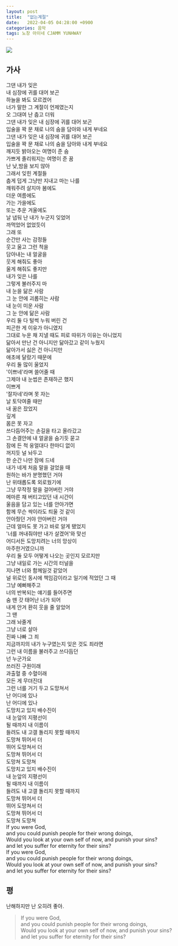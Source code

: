 ```yaml
---
layout: post
title:  "없는계절"
date:   2022-04-05 04:28:00 +0900
categories: 음악
tags: 노창 아이네 CJAMM YUNHWAY
---
```

![](https://www.youtube.com/watch?v=OUT33SIFEK0)

## 가사

그댄 내가 잊은  
내 심장에 귀를 대어 보곤  
하늘을 봐도 모르겠어  
너가 말한 그 계절이 언제였는지  
오 그대여 난 춥고 더워  
그댄 내가 잊은 내 심장에 귀를 대어 보곤  
입술을 꽉 문 채로 나의 숨을 담아와 내게 부네요  
그댄 내가 잊은 내 심장에 귀를 대어 보곤  
입술을 꽉 문 채로 나의 숨을 담아와 내게 부네요  
깨지듯 밝아오는 여명이 준 숨  
가쁘게 졸리워지는 여명이 준 꿈  
난 낮,밤을 보지 않아  
그래서 잊힌 계절들  
춥게 덥게 그냥만 지내고 마는 나를  
깨워주려 살지마 봄에도  
더운 여름에도  
가는 가을에도  
또는 추운 겨울에도  
날 냅둬 난 내가 누군지 잊었어  
까먹었어 없었듯이  
그래 또  
순간만 사는 감정들  
웃고 울고 그런 척을  
담아내는 내 얼굴을  
웃게 해줘도 좋아  
울게 해줘도 좋지만  
내가 잊은 나를  
그렇게 불러주지 마  
내 눈을 닮은 사람  
그 눈 안에 괴롭히는 사람  
내 눈이 미운 사람  
그 눈 안에 닮은 사람  
우리 둘 다 털썩 누워 버린 건  
피곤한 게 이유가 아니였지  
그대로 누운 채 지낼 때도 피로 따위가 이유는 아니었지  
닮아서 만난 건 아니지만 닮아갔고 같이 누웠지  
닮아가서 싫은 건 아니지만  
애초에 달랐기 때문에  
우리 둘 많이 울었지  
'이쁘네'라며 쓸어줄 때  
그제야 내 눈썹은 존재하곤 했지  
이쁘게  
'잘자네'라며 못 자는  
날 토닥여줄 때만  
내 꿈은 잤었지  
깊게  
몸은 못 자고  
쓰다듬어주는 손길을 타고 올라갔고  
그 손결안에 내 얼굴을 숨기듯 묻고  
잠에 든 척 웅얼대다 한마디 없이  
꺼지듯 널 놔두고  
한 순간 나만 잠에 드네  
내가 네게 처음 말을 걸었을 때  
원하는 바가 분명했던 거야  
난 위태롭도록 외로웠기에  
그냥 무작정 말을 걸어버린 거야  
메마른 채 버티고있던 내 시간이  
울음을 담고 있는 너를 안아가면  
함께 무슨 싹이라도 틔울 것 같이  
안아줬던 거야 안아버린 거야  
근데 얼마도 못 가고 바로 알게 됐었지  
'너를 꺼내줘야만 내가 살겠어'와 맞선  
어디서든 도망치려는 너의 망상이  
마주한거였으니까  
우리 둘 모두 어떻게 나오는 곳인지 모르지만  
그냥 내일로 가는 시간의 터널을  
지나면 너와 함께일것 같았어  
널 위로인 동시에 책임감이라고 일기에 적었던 그 때  
그냥 예뻐해주고  
너의 반복되는 얘기를 들어주면  
숨 뗀 갓 태어난 너가 되어  
내게 안겨 환히 웃을 줄 알았어  
그 땐  
그래 놔줄게  
그냥 너로 살아  
진짜 나빠 그 죄  
지금까지의 내가 누구였는지 잊은 것도 죄라면  
그런 내 이름을 불러주고 쓰다듬던  
넌 누군가요  
쓰러진 구원이래  
과출혈 중 수혈이래  
모든 게 무뎌진대  
그런 너를 거기 두고 도망쳐서  
난 어디에 있나  
난 어디에 있나  
도망치고 있지 배수진이  
내 눈앞의 지평선이  
될 때까지 내 이름이  
들려도 내 고갤 돌리지 못할 때까지  
도망쳐 뛰어서 더  
뛰어 도망쳐서 더  
도망쳐 뛰어서 더  
도망쳐 도망쳐  
도망치고 있지 배수진이  
내 눈앞의 지평선이  
될 때까지 내 이름이  
들려도 내 고갤 돌리지 못할 때까지  
도망쳐 뛰어서 더  
뛰어 도망쳐서 더  
도망쳐 뛰어서 더  
도망쳐 도망쳐  
If you were God,  
and you could punish people for their wrong doings,  
Would you look at your own self of now, and punish your sins?  
and let you suffer for eternity for their sins?  
If you were God,  
and you could punish people for their wrong doings,  
Would you look at your own self of now, and punish your sins?  
and let you suffer for eternity for their sins?  

## 평
난해하지만 난 오히려 좋아.

> If you were God,  
and you could punish people for their wrong doings,  
Would you look at your own self of now, and punish your sins?  
and let you suffer for eternity for their sins?  